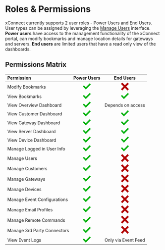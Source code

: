 # Roles & Permissions
xConnect currently supports 2 user roles - Power Users and End Users. User types can be assigned by leveraging the [Manage Users](https://senecaxconnect.github.io/xconnect_docs/Usage_ManageUsers/) interface.
**Power users** have access to the management functionality of the xConnect portal, can modify bookmarks and manage location details for gateways and servers. 
**End users** are limited users that have a read only view of the dashboards.

## Permissions Matrix
| Permission        | Power Users           | End Users  |
| :------------- |:-------------:| :-----:|
| Modify Bookmarks     | ![Side Navigation](images/icon_checkmark.png "") | ![Side Navigation](images/icon_cross.png "") |
| View Bookmarks  | ![Side Navigation](images/icon_checkmark.png "") | ![Side Navigation](images/icon_checkmark.png "")  |
| View Overview Dashboard | ![Side Navigation](images/icon_checkmark.png "") | Depends on access |
| View Customer Dashboard | ![Side Navigation](images/icon_checkmark.png "") | ![Side Navigation](images/icon_checkmark.png "")  |
| View Gateway Dashboard | ![Side Navigation](images/icon_checkmark.png "") | ![Side Navigation](images/icon_checkmark.png "")  |
| View Server Dashboard | ![Side Navigation](images/icon_checkmark.png "") | ![Side Navigation](images/icon_checkmark.png "")  |
| View Device Dashboard | ![Side Navigation](images/icon_checkmark.png "") | ![Side Navigation](images/icon_checkmark.png "")  |
| Manage Logged in User Info | ![Side Navigation](images/icon_checkmark.png "") | ![Side Navigation](images/icon_checkmark.png "")  |
| Manage Users | ![Side Navigation](images/icon_checkmark.png "") | ![Side Navigation](images/icon_cross.png "")  |
| Manage Customers | ![Side Navigation](images/icon_checkmark.png "") | ![Side Navigation](images/icon_cross.png "")  |
| Manage Gateways | ![Side Navigation](images/icon_checkmark.png "") | ![Side Navigation](images/icon_cross.png "")  |
| Manage Devices | ![Side Navigation](images/icon_checkmark.png "") | ![Side Navigation](images/icon_cross.png "")  |
| Manage Event Configurations | ![Side Navigation](images/icon_checkmark.png "") | ![Side Navigation](images/icon_cross.png "")  |
| Manage Email Profiles | ![Side Navigation](images/icon_checkmark.png "") | ![Side Navigation](images/icon_cross.png "")  |
| Manage Remote Commands | ![Side Navigation](images/icon_checkmark.png "") | ![Side Navigation](images/icon_cross.png "")  |
| Manage 3rd Party Connectors | ![Side Navigation](images/icon_checkmark.png "") | ![Side Navigation](images/icon_cross.png "")  |
| View Event Logs | ![Side Navigation](images/icon_checkmark.png "") | Only via Event Feed  |
